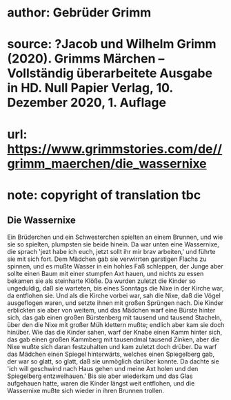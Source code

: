 # author: Gebrüder Grimm
# source: ?Jacob und Wilhelm Grimm (2020). Grimms Märchen – Vollständig überarbeitete Ausgabe in HD. Null Papier Verlag, 10. Dezember 2020, 1. Auflage
# url: https://www.grimmstories.com/de//grimm_maerchen/die_wassernixe
# note: copyright of translation tbc

## Die Wassernixe 

Ein Brüderchen und ein Schwesterchen spielten an einem Brunnen, und wie
sie so spielten, plumpsten sie beide hinein. Da war unten eine
Wassernixe, die sprach 'jezt habe ich euch, jetzt sollt ihr mir brav
arbeiten,' und führte sie mit sich fort. Dem Mädchen gab sie verwirrten
garstigen Flachs zu spinnen, und es mußte Wasser in ein hohles Faß
schleppen, der Junge aber sollte einen Baum mit einer stumpfen Axt
hauen, und nichts zu essen bekamen sie als steinharte Klöße. Da wurden
zuletzt die Kinder so ungeduldig, daß sie warteten, bis eines Sonntags
die Nixe in der Kirche war, da entflohen sie. Und als die Kirche vorbei
war, sah die Nixe, daß die Vögel ausgeflogen waren, und setzte ihnen mit
großen Sprüngen nach. Die Kinder erblickten sie aber von weitem, und das
Mädchen warf eine Bürste hinter sich, das gab einen großen Bürstenberg
mit tausend und tausend Stacheln, über den die Nixe mit großer Müh
klettern mußte; endlich aber kam sie doch hinüber. Wie das die Kinder
sahen, warf der Knabe einen Kamm hinter sich, das gab einen großen
Kammberg mit tausendmal tausend Zinken, aber die Nixe wußte sich daran
festzuhalten und kam zuletzt doch drüber. Da warf das Mädchen einen
Spiegel hinterwärts, welches einen Spiegelberg gab, der war so glatt, so
glatt, daß sie unmöglich darüber konnte. Da dachte sie 'ich will
geschwind nach Haus gehen und meine Axt holen und den Spiegelberg
entzweihauen.' Bis sie aber wiederkam und das Glas aufgehauen hatte,
waren die Kinder längst weit entflohen, und die Wassernixe mußte sich
wieder in ihren Brunnen trollen.
